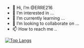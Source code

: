 - 👋 Hi, I’m @ERRE216
- 👀 I’m interested in ...
- 🌱 I’m currently learning ...
- 💞️ I’m looking to collaborate on ...
- 📫 How to reach me ..

<!---
ERRE216/ERRE216 is a ✨ special ✨ repository because its `README.md` (this file) appears on your GitHub profile.
You can click the Preview link to take a look at your changes.
--->

[![Top Langs](https://github-readme-stats.vercel.app/api/top-langs/?username=ERRE216&layout=compact&theme=radical)](https://github.com/anuraghazra/github-readme-stats)
